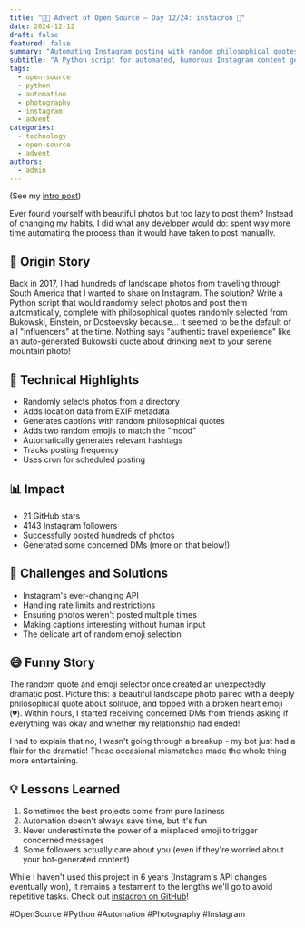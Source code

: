 ```yaml
---
title: "🎄🎁 Advent of Open Source – Day 12/24: instacron 📸"
date: 2024-12-12
draft: false
featured: false
summary: "Automating Instagram posting with random philosophical quotes and emojis, because why not?"
subtitle: "A Python script for automated, humorous Instagram content generation."
tags:
  - open-source
  - python
  - automation
  - photography
  - instagram
  - advent
categories:
  - technology
  - open-source
  - advent
authors:
  - admin
---
```


(See my [intro post](../))

Ever found yourself with beautiful photos but too lazy to post them? Instead of changing my habits, I did what any developer would do: spent way more time automating the process than it would have taken to post manually.

## 📖 Origin Story

Back in 2017, I had hundreds of landscape photos from traveling through South America that I wanted to share on Instagram. The solution? Write a Python script that would randomly select photos and post them automatically, complete with philosophical quotes randomly selected from Bukowski, Einstein, or Dostoevsky because... it seemed to be the default of all "influencers" at the time. Nothing says "authentic travel experience" like an auto-generated Bukowski quote about drinking next to your serene mountain photo!

## 🔧 Technical Highlights

- Randomly selects photos from a directory
- Adds location data from EXIF metadata
- Generates captions with random philosophical quotes
- Adds two random emojis to match the "mood"
- Automatically generates relevant hashtags
- Tracks posting frequency
- Uses cron for scheduled posting

## 📊 Impact

- 21 GitHub stars
- 4143 Instagram followers
- Successfully posted hundreds of photos
- Generated some concerned DMs (more on that below!)

## 🎯 Challenges and Solutions

- Instagram's ever-changing API
- Handling rate limits and restrictions
- Ensuring photos weren't posted multiple times
- Making captions interesting without human input
- The delicate art of random emoji selection

## 😅 Funny Story

The random quote and emoji selector once created an unexpectedly dramatic post. Picture this: a beautiful landscape photo paired with a deeply philosophical quote about solitude, and topped with a broken heart emoji (💔). Within hours, I started receiving concerned DMs from friends asking if everything was okay and whether my relationship had ended!

I had to explain that no, I wasn't going through a breakup - my bot just had a flair for the dramatic! These occasional mismatches made the whole thing more entertaining.

## 💡 Lessons Learned

1. Sometimes the best projects come from pure laziness
2. Automation doesn't always save time, but it's fun
3. Never underestimate the power of a misplaced emoji to trigger concerned messages
4. Some followers actually care about you (even if they're worried about your bot-generated content)

While I haven't used this project in 6 years (Instagram's API changes eventually won), it remains a testament to the lengths we'll go to avoid repetitive tasks. Check out [instacron on GitHub](https://github.com/basnijholt/instacron)!

#OpenSource #Python #Automation #Photography #Instagram
